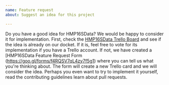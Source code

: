 ```yaml
---
name: Feature request
about: Suggest an idea for this project

---
```


Do you have a good idea for HMP16SData? We would be happy to consider it for implementation. First, check the [HMP16SData Trello Board](https://trello.com/b/bS1FPmdT/hmp16sdata) and see if the idea is already on our docket. If it is, feel free to vote for its implementation if you have a Trello account. If not, we have created a [HMP16SData Feature Request Form (https://goo.gl/forms/f4RQSV7qL4zy7f5g1) where you can tell us what you're thinking about. The form will create a new Trello card and we will consider the idea. Perhaps you even want to try to implement it yourself, read the contributing guidelines learn about pull requests.
